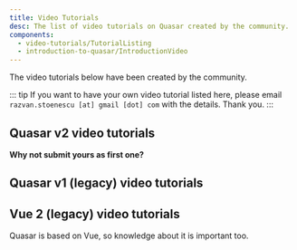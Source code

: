 ```yaml
---
title: Video Tutorials
desc: The list of video tutorials on Quasar created by the community.
components:
  - video-tutorials/TutorialListing
  - introduction-to-quasar/IntroductionVideo
---
```


<introduction-video />

The video tutorials below have been created by the community.

::: tip
If you want to have your own video tutorial listed here, please email `razvan.stoenescu [at] gmail [dot] com` with the details. Thank you.
:::

## Quasar v2 video tutorials

**Why not submit yours as first one?**
## Quasar v1 (legacy) video tutorials

<tutorial-listing which="quasar" />

## Vue 2 (legacy) video tutorials

Quasar is based on Vue, so knowledge about it is important too.

<tutorial-listing which="vue" />
